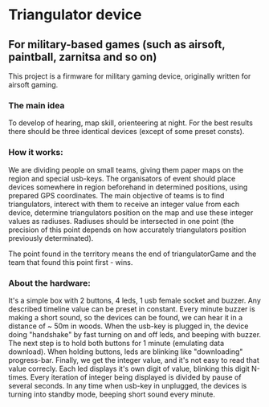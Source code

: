 # Triangulator device 

## For military-based games (such as airsoft, paintball, zarnitsa and so on)

This project is a firmware for military gaming device, originally written for airsoft gaming.

### The main idea

To develop of hearing, map skill, orienteering at night.
For the best results there should be three identical devices (except of some preset consts).

### How it works:

We are dividing people on small teams, giving them paper maps on the region and special usb-keys.
The organisators of event should place devices somewhere in region beforehand in determined positions, using prepared GPS coordinates.
The main objective of teams is to find triangulators, interect with them to receive an integer value from each device, determine triangulators position on the map and use these integer values as radiuses.
Radiuses should be intersected in one point (the precision of this point depends on how accurately triangulators position previously determinated).

The point found in the territory means the end of triangulatorGame and the team that found this point first - wins.

### About the hardware:

It's a simple box with 2 buttons, 4 leds, 1 usb female socket and buzzer. Any described timeline value can be preset in constant.
Every minute buzzer is making a short sound, so the devices can be found, we can hear it in a distance of ~ 50m in woods.
When the usb-key is plugged in, the device doing "handshake" by fast turning on and off leds, and beeping with buzzer.
The next step is to hold both buttons for 1 minute (emulating data download). When holding buttons, leds are blinking like "downloading" progress-bar.
Finally, we get the integer value, and it's not easy to read that value correcly. Each led displays it's own digit of value, blinking this digit N-times.
Every iteration of integer being displayed is divided by pause of several seconds.
In any time when usb-key in unplugged, the devices is turning into standby mode, beeping short sound every minute.
